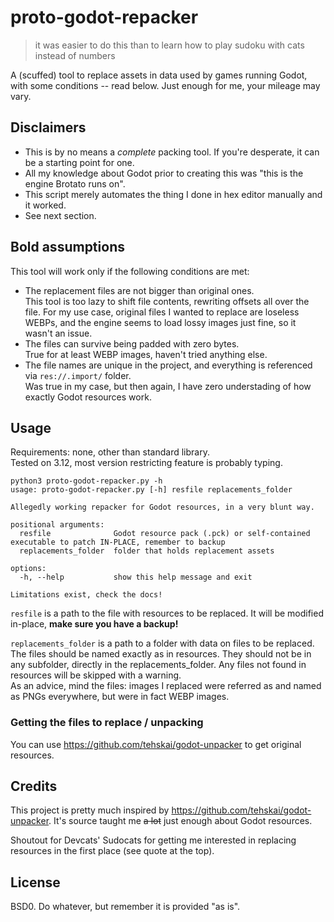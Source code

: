 # proto-godot-repacker
>it was easier to do this than to learn how to play sudoku with cats instead of numbers

A (scuffed) tool to replace assets in data used by games running Godot, with some conditions -- read below. Just enough for me, your mileage may vary.

## Disclaimers
- This is by no means a _complete_ packing tool. If you're desperate, it can be a starting point for one.
- All my knowledge about Godot prior to creating this was "this is the engine Brotato runs on".
- This script merely automates the thing I done in hex editor manually and it worked.
- See next section.

## Bold assumptions
This tool will work only if the following conditions are met:
- The replacement files are not bigger than original ones.  
This tool is too lazy to shift file contents, rewriting offsets all over the file. For my use case, original files I wanted to replace are loseless WEBPs, and the engine seems to load lossy images just fine, so it wasn't an issue.
- The files can survive being padded with zero bytes.  
True for at least WEBP images, haven't tried anything else.
- The file names are unique in the project, and everything is referenced via `res://.import/` folder.  
Was true in my case, but then again, I have zero understading of how exactly Godot resources work.

## Usage

Requirements: none, other than standard library.  
Tested on 3.12, most version restricting feature is probably typing.

```
python3 proto-godot-repacker.py -h
usage: proto-godot-repacker.py [-h] resfile replacements_folder

Allegedly working repacker for Godot resources, in a very blunt way.

positional arguments:
  resfile              Godot resource pack (.pck) or self-contained executable to patch IN-PLACE, remember to backup
  replacements_folder  folder that holds replacement assets

options:
  -h, --help           show this help message and exit

Limitations exist, check the docs!
```
`resfile` is a path to the file with resources to be replaced. It will be modified in-place, **make sure you have a backup!**

`replacements_folder` is a path to a folder with data on files to be replaced. The files should be named exactly as in resources. They should not be in any subfolder, directly in the replacements_folder. Any files not found in resources will be skipped with a warning.  
As an advice, mind the files: images I replaced were referred as and named as PNGs everywhere, but were in fact WEBP images.

### Getting the files to replace / unpacking
You can use https://github.com/tehskai/godot-unpacker to get original resources.

## Credits
This project is pretty much inspired by https://github.com/tehskai/godot-unpacker. It's source taught me ~~a lot~~ just enough about Godot resources.

Shoutout for Devcats' Sudocats for getting me interested in replacing resources in the first place (see quote at the top).

## License
BSD0. Do whatever, but remember it is provided "as is".
